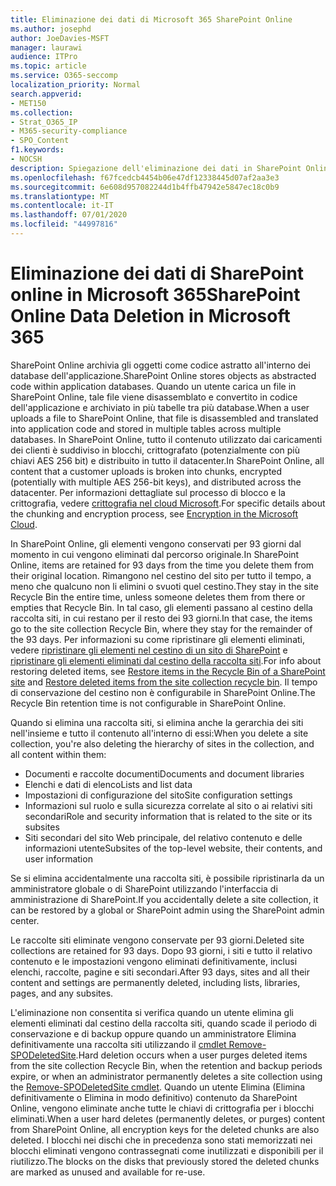 ```yaml
---
title: Eliminazione dei dati di Microsoft 365 SharePoint Online
ms.author: josephd
author: JoeDavies-MSFT
manager: laurawi
audience: ITPro
ms.topic: article
ms.service: O365-seccomp
localization_priority: Normal
search.appverid:
- MET150
ms.collection:
- Strat_O365_IP
- M365-security-compliance
- SPO_Content
f1.keywords:
- NOCSH
description: Spiegazione dell'eliminazione dei dati in SharePoint Online.
ms.openlocfilehash: f67fcedcb4454b06e47df12338445d07af2aa3e3
ms.sourcegitcommit: 6e608d957082244d1b4ffb47942e5847ec18c0b9
ms.translationtype: MT
ms.contentlocale: it-IT
ms.lasthandoff: 07/01/2020
ms.locfileid: "44997816"
---
```

# <a name="sharepoint-online-data-deletion-in-microsoft-365"></a><span data-ttu-id="49c0e-103">Eliminazione dei dati di SharePoint online in Microsoft 365</span><span class="sxs-lookup"><span data-stu-id="49c0e-103">SharePoint Online Data Deletion in Microsoft 365</span></span>

<span data-ttu-id="49c0e-104">SharePoint Online archivia gli oggetti come codice astratto all'interno dei database dell'applicazione.</span><span class="sxs-lookup"><span data-stu-id="49c0e-104">SharePoint Online stores objects as abstracted code within application databases.</span></span> <span data-ttu-id="49c0e-105">Quando un utente carica un file in SharePoint Online, tale file viene disassemblato e convertito in codice dell'applicazione e archiviato in più tabelle tra più database.</span><span class="sxs-lookup"><span data-stu-id="49c0e-105">When a user uploads a file to SharePoint Online, that file is disassembled and translated into application code and stored in multiple tables across multiple databases.</span></span> <span data-ttu-id="49c0e-106">In SharePoint Online, tutto il contenuto utilizzato dai caricamenti dei clienti è suddiviso in blocchi, crittografato (potenzialmente con più chiavi AES 256 bit) e distribuito in tutto il datacenter.</span><span class="sxs-lookup"><span data-stu-id="49c0e-106">In SharePoint Online, all content that a customer uploads is broken into chunks, encrypted (potentially with multiple AES 256-bit keys), and distributed across the datacenter.</span></span> <span data-ttu-id="49c0e-107">Per informazioni dettagliate sul processo di blocco e la crittografia, vedere [crittografia nel cloud Microsoft](https://docs.microsoft.com/microsoft-365/compliance/office-365-encryption-in-the-microsoft-cloud-overview).</span><span class="sxs-lookup"><span data-stu-id="49c0e-107">For specific details about the chunking and encryption process, see [Encryption in the Microsoft Cloud](https://docs.microsoft.com/microsoft-365/compliance/office-365-encryption-in-the-microsoft-cloud-overview).</span></span> 

<span data-ttu-id="49c0e-108">In SharePoint Online, gli elementi vengono conservati per 93 giorni dal momento in cui vengono eliminati dal percorso originale.</span><span class="sxs-lookup"><span data-stu-id="49c0e-108">In SharePoint Online, items are retained for 93 days from the time you delete them from their original location.</span></span> <span data-ttu-id="49c0e-109">Rimangono nel cestino del sito per tutto il tempo, a meno che qualcuno non li elimini o svuoti quel cestino.</span><span class="sxs-lookup"><span data-stu-id="49c0e-109">They stay in the site Recycle Bin the entire time, unless someone deletes them from there or empties that Recycle Bin.</span></span> <span data-ttu-id="49c0e-110">In tal caso, gli elementi passano al cestino della raccolta siti, in cui restano per il resto dei 93 giorni.</span><span class="sxs-lookup"><span data-stu-id="49c0e-110">In that case, the items go to the site collection Recycle Bin, where they stay for the remainder of the 93 days.</span></span> <span data-ttu-id="49c0e-111">Per informazioni su come ripristinare gli elementi eliminati, vedere [ripristinare gli elementi nel cestino di un sito di SharePoint](https://support.office.com/article/6df466b6-55f2-4898-8d6e-c0dff851a0be#ID0EAADAAA=Online
) e [ripristinare gli elementi eliminati dal cestino della raccolta siti](https://support.office.com/article/5fa924ee-16d7-487b-9a0a-021b9062d14b).</span><span class="sxs-lookup"><span data-stu-id="49c0e-111">For info about restoring deleted items, see [Restore items in the Recycle Bin of a SharePoint site](https://support.office.com/article/6df466b6-55f2-4898-8d6e-c0dff851a0be#ID0EAADAAA=Online
) and [Restore deleted items from the site collection recycle bin](https://support.office.com/article/5fa924ee-16d7-487b-9a0a-021b9062d14b).</span></span> <span data-ttu-id="49c0e-112">Il tempo di conservazione del cestino non è configurabile in SharePoint Online.</span><span class="sxs-lookup"><span data-stu-id="49c0e-112">The Recycle Bin retention time is not configurable in SharePoint Online.</span></span>

<span data-ttu-id="49c0e-113">Quando si elimina una raccolta siti, si elimina anche la gerarchia dei siti nell'insieme e tutto il contenuto all'interno di essi:</span><span class="sxs-lookup"><span data-stu-id="49c0e-113">When you delete a site collection, you're also deleting the hierarchy of sites in the collection, and all content within them:</span></span>

- <span data-ttu-id="49c0e-114">Documenti e raccolte documenti</span><span class="sxs-lookup"><span data-stu-id="49c0e-114">Documents and document libraries</span></span>
- <span data-ttu-id="49c0e-115">Elenchi e dati di elenco</span><span class="sxs-lookup"><span data-stu-id="49c0e-115">Lists and list data</span></span>
- <span data-ttu-id="49c0e-116">Impostazioni di configurazione del sito</span><span class="sxs-lookup"><span data-stu-id="49c0e-116">Site configuration settings</span></span>
- <span data-ttu-id="49c0e-117">Informazioni sul ruolo e sulla sicurezza correlate al sito o ai relativi siti secondari</span><span class="sxs-lookup"><span data-stu-id="49c0e-117">Role and security information that is related to the site or its subsites</span></span>
- <span data-ttu-id="49c0e-118">Siti secondari del sito Web principale, del relativo contenuto e delle informazioni utente</span><span class="sxs-lookup"><span data-stu-id="49c0e-118">Subsites of the top-level website, their contents, and user information</span></span>

<span data-ttu-id="49c0e-119">Se si elimina accidentalmente una raccolta siti, è possibile ripristinarla da un amministratore globale o di SharePoint utilizzando l'interfaccia di amministrazione di SharePoint.</span><span class="sxs-lookup"><span data-stu-id="49c0e-119">If you accidentally delete a site collection, it can be restored by a global or SharePoint admin using the SharePoint admin center.</span></span>

<span data-ttu-id="49c0e-120">Le raccolte siti eliminate vengono conservate per 93 giorni.</span><span class="sxs-lookup"><span data-stu-id="49c0e-120">Deleted site collections are retained for 93 days.</span></span> <span data-ttu-id="49c0e-121">Dopo 93 giorni, i siti e tutto il relativo contenuto e le impostazioni vengono eliminati definitivamente, inclusi elenchi, raccolte, pagine e siti secondari.</span><span class="sxs-lookup"><span data-stu-id="49c0e-121">After 93 days, sites and all their content and settings are permanently deleted, including lists, libraries, pages, and any subsites.</span></span>

<span data-ttu-id="49c0e-122">L'eliminazione non consentita si verifica quando un utente elimina gli elementi eliminati dal cestino della raccolta siti, quando scade il periodo di conservazione e di backup oppure quando un amministratore Elimina definitivamente una raccolta siti utilizzando il [cmdlet Remove-SPODeletedSite](/powershell/module/sharepoint-online/Remove-SPODeletedSite?view=sharepoint-ps).</span><span class="sxs-lookup"><span data-stu-id="49c0e-122">Hard deletion occurs when a user purges deleted items from the site collection Recycle Bin, when the retention and backup periods expire, or when an administrator permanently deletes a site collection using the [Remove-SPODeletedSite cmdlet](/powershell/module/sharepoint-online/Remove-SPODeletedSite?view=sharepoint-ps).</span></span> <span data-ttu-id="49c0e-123">Quando un utente Elimina (Elimina definitivamente o Elimina in modo definitivo) contenuto da SharePoint Online, vengono eliminate anche tutte le chiavi di crittografia per i blocchi eliminati.</span><span class="sxs-lookup"><span data-stu-id="49c0e-123">When a user hard deletes (permanently deletes, or purges) content from SharePoint Online, all encryption keys for the deleted chunks are also deleted.</span></span> <span data-ttu-id="49c0e-124">I blocchi nei dischi che in precedenza sono stati memorizzati nei blocchi eliminati vengono contrassegnati come inutilizzati e disponibili per il riutilizzo.</span><span class="sxs-lookup"><span data-stu-id="49c0e-124">The blocks on the disks that previously stored the deleted chunks are marked as unused and available for re-use.</span></span>
